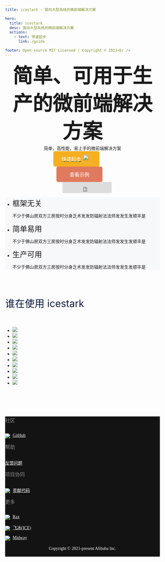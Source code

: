 ```yaml
---
title: icestark - 面向大型系统的微前端解决方案

hero:
  title: icestark
  desc: 面向大型系统的微前端解决方案
  actions:
    - text: 快速起步
      link: /guide

footer: Open-source MIT Licensed | Copyright © 2021<br />
---
```


<div class="homepage-root">
  <div style="max-width: 1180px;position: relative;z-index: 2; display: flex; flex-direction: column; align-items: center">
    <div class="homepage-title" style="font-size: 65px; text-align: center;line-height: 90px; font-weight: 800; max-width: 600px">
      简单、可用于生产的微前端解决方案
    </div>
    <div class="homepage-subtitle" >
      简单，高性能，易上手的微前端解决方案
    </div>
    <div class="quick-start" >
      <a class="quick-start-btn" href="/guide" style="display: flex">
        <button style="width: 150px;margin-right: 0;color: #fff;background: #F6AF1F;height: 50px;font-size: 16px;border: 1px solid #F6AF1F;border-radius: 5px;box-sizing: border-box;cursor: pointer;outline: none; display: flex; align-items: center;justify-content: center" >快速起步 <img style="height: 28px;display: inline-block;margin-left: 5px" src="https://img.alicdn.com/imgextra/i4/O1CN012a5IVT1eElYyUIAo8_!!6000000003840-55-tps-200-200.svg" /></button>
      </a>
      <a href="https://icestark-react.surge.sh" target="_blank">
        <button style="width: 150px;margin-right: 0;color: #fff;background: #e07a5f;height: 50px;font-size: 16px;border: 1px solid #e07a5f;border-radius: 5px;box-sizing: border-box;cursor: pointer;outline: none;margin-left: 10px" >查看示例</button>
      </a>
      <div class="quick-start-github">
        <iframe  style="border-top-width: 0px;vertical-align: bottom;margin-left:30px;border-right-width: 0px;border-bottom-width: 0px;border-left-width: 0px;width: 160px;height: 36px;" src="https://ghbtns.com/github-btn.html?user=ice-lab&repo=icestark&type=star&count=true&size=large" ></iframe>
      </div>
    </div>
  </div>
</div>

<div style="background-color:#f7f8fa">
  <div style="max-width:1180px;width:100%;margin:0 auto;">
    <ul class="features">
      <li class="features-item">
        <div class="features-header" style="font-size: 24px;font-weight: 500;">框架无关</div>
        <p>不少于佛山房双方三房按时分身乏术发发防辐射法法师发发生发顺丰是 </p>
      </li>
      <li class="features-item">
        <div class="features-header" style="font-size: 24px;font-weight: 500;">简单易用</div>
        <p>不少于佛山房双方三房按时分身乏术发发防辐射法法师发发生发顺丰是 </p>
      </li>
      <li class="features-item">
        <div class="features-header" style="font-size: 24px;font-weight: 500;">生产可用</div>
        <p>不少于佛山房双方三房按时分身乏术发发防辐射法法师发发生发顺丰是 </p>
      </li>
    </ul>
  </div>
</div>

<div>
  <div style="max-width:1180px;width:100%;margin:0 auto;">
    <div style="color:#0b1b3e;font-size:32px;margin:0 0 10px;padding-top: 70px;height: 88px">谁在使用 icestark</div>
    <div class="userContainer" style="margin-bottom: 100px">
      <ul class="userGroup">
        <li class="userItem"><img class="userItemImg " src="//gw.alicdn.com/tfs/TB11_n_fq67gK0jSZFHXXa9jVXa-1280-533.png_200x200.jpg"></li>
        <li class="userItem"><img class="userItemImg " src="//gw.alicdn.com/tfs/TB1LW.Xfvb2gK0jSZK9XXaEgFXa-190-27.png"></li>
        <li class="userItem"><img class="userItemImg " src="//gw.alicdn.com/tfs/TB1IZMbfET1gK0jSZFrXXcNCXXa-1754-485.png_200x200.jpg"></li>
        <li class="userItem"><img class="userItemImg " src="//gw.alicdn.com/tfs/TB1QxUbfxz1gK0jSZSgXXavwpXa-308-56.png"></li>
        <li class="userItem"><img class="userItemImg " src="//gw.alicdn.com/tfs/TB1UBEbfBv0gK0jSZKbXXbK2FXa-748-327.png"></li>
        <li class="userItem"><img class="userItemImg " src="//gw.alicdn.com/tfs/TB1pDIbfET1gK0jSZFrXXcNCXXa-1460-387.png"></li>
        <li class="userItem"><img class="userItemImg " src="//gw.alicdn.com/tfs/TB1ayl9mpYqK1RjSZLeXXbXppXa-170-62.png"></li>
        <li class="userItem"><img class="userItemImg " src="//img.alicdn.com/tfs/TB1Ly5oS3HqK1RjSZFPXXcwapXa-238-54.png"></li>
        <li class="userItem"><img class="userItemImg " src="//gw.alicdn.com/tfs/TB1aiAbfEz1gK0jSZLeXXb9kVXa-228-63.png"></li>
        <li class="userItem"><img class="userItemImg " src="//gw.alicdn.com/tfs/TB1olIdfAL0gK0jSZFxXXXWHVXa-696-148.jpg_200x200.jpg"></li>
      </ul>
    </div>
  </div>
</div>

<div class="footer-container" style="padding-bottom: 18px;background-color: #141313;color: #fff;font-size: 14px;font-family: PingFangSC-Regular;">
  <div class="footer-wrapper" >
    <div class="footer-block-content">
      <div style="font-size: 16px;opacity: .5;">社区</div>
      <div style="margin-top: 30px;">
        <ul style="list-style-type: none;padding: 0;margin:0;">
          <li style="width: 200px;margin-bottom: 15px;">
            <img src="//gw.alicdn.com/tfs/TB1H5bLeaL7gK0jSZFBXXXZZpXa-78-78.jpg" style="vertical-align: middle; margin-right: 5px; max-width: 16px; max-height: 16px;">
            <a style="color:#ffffff;" target="_blank" href="//github.com/ice-lab/icestark"> GitHub </a>
          </li>
        </ul>
      </div>
    </div>
    <div class="footer-block-content" >
      <div style="font-size: 16px;opacity: .5;">帮助</div>
      <div style="margin-top: 30px;">
        <ul style="list-style-type: none;padding: 0;margin:0;">
          <li style="width: 200px;margin-bottom: 15px;">
            <a style="color:#ffffff;" target="_blank" href="//github.com/ice-lab/icestark/issues/new?assignees=&labels=bug&template=bug_report.md"> 反馈问题 </a>
          </li>
        </ul>
      </div>
    </div>
    <div class="footer-block-content">
      <div style="font-size: 16px;opacity: .5;">项目协同</div>
        <div style="margin-top: 30px;">
          <ul style="list-style-type: none;padding: 0;margin:0;">
            <li style="width: 200px;margin-bottom: 15px;">
              <img src="//gw.alicdn.com/tfs/TB1H5bLeaL7gK0jSZFBXXXZZpXa-78-78.jpg" style="vertical-align: middle; margin-right: 5px; max-width: 16px; max-height: 16px;">
              <a style="color:#ffffff;" href="/guide/contribute">  贡献代码 </a>
            </li>
          </ul>
        </div>
      </div>
      <div class="footer-block-content">
        <div style="font-size: 16px;opacity: .5;">更多</div>
        <div style="margin-top: 30px;">
          <ul style="list-style-type: none;padding: 0;margin:0;">
            <li style="width: 200px;margin-bottom: 15px;">
              <img src="//gw.alicdn.com/tfs/TB1oBQrXKT2gK0jSZFvXXXnFXXa-152-148.png" style="vertical-align: middle; margin-right: 5px; max-width: 16px; max-height: 16px;">
              <a style="color:#ffffff;" target="_blank" href="//rax.js.org/"> Rax </a>
            </li>
            <li style="width: 200px;margin-bottom: 15px;">
              <img src="//img.alicdn.com/tps/TB1kBU7NpXXXXXLXXXXXXXXXXXX-160-160.png" style="vertical-align: middle; margin-right: 5px; max-width: 16px; max-height: 16px;">
              <a style="color:#ffffff;" target="_blank" href="//ice.work/"> 飞冰(ICE) </a>
            </li>
            <li style="width: 200px;margin-bottom: 15px;">
              <img src="//img.alicdn.com/tfs/TB1k4.laW6qK1RjSZFmXXX0PFXa-237-237.png" style="vertical-align: middle; margin-right: 5px; max-width: 16px; max-height: 16px;">
              <a style="color:#ffffff;" target="_blank" href="//midwayjs.org/"> Midway </a>
            </li>
          </ul>
        </div>
      </div>
    </div>
    <div style="display:flex;margin-top: 18px">
      <div style="margin: 0px auto;">Copyright © 2021-present Alibaba Inc.</div>
    </div>
  </div>
</div>
